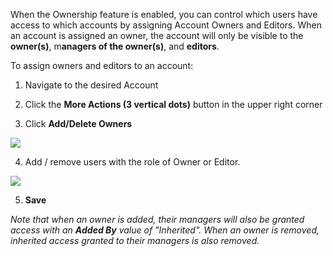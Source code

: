 When the Ownership feature is enabled, you can control which users have access to which accounts by assigning Account Owners and Editors. When an account is assigned an owner, the account will only be visible to the **owner(s)**, m**anagers of the owner(s)**, and **editors**.

To assign owners and editors to an account:

1. Navigate to the desired Account

2. Click the **More Actions (3 vertical dots)** button in the upper right corner

3. Click **Add/Delete Owners**

![](https://user-images.githubusercontent.com/31252743/39509809-6d412e5e-4d9c-11e8-8d3f-ad9c5b88845f.png)

4. Add / remove users with the role of Owner or Editor.

![](https://user-images.githubusercontent.com/31252743/39509808-6d2c9ed0-4d9c-11e8-8a3d-d37bd2f3e824.png)

5. **Save**

_Note that when an owner is added, their managers will also be granted access with an **Added By** value of "Inherited". When an owner is removed, inherited access granted to their managers is also removed._
